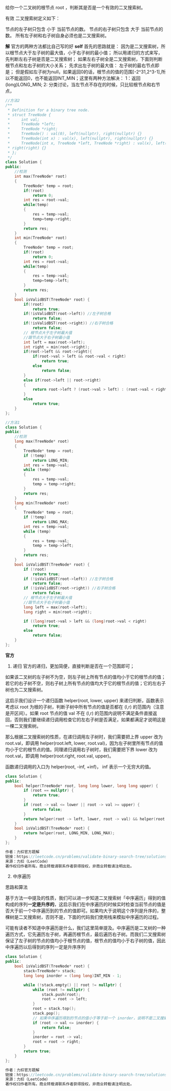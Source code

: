 给你一个二叉树的根节点 root ，判断其是否是一个有效的二叉搜索树。

有效 二叉搜索树定义如下：

节点的左子树只包含 小于 当前节点的数。
节点的右子树只包含 大于 当前节点的数。
所有左子树和右子树自身必须也是二叉搜索树。

**解**
官方的两种方法都比自己写的好
**self**
首先的思路就是：
  因为是二叉搜索树，所以根节点大于左子树的最大值，小于右子树的最小值；
所以用递归的方式来写，先判断左右子树是否是二叉搜索树；
如果左右子树全是二叉搜索树，下面则判断根节点和左右子树的大小关系；
先求出左子树的最大值：
  左子树的最右节点即是；
  但是假如左子树为null，如果返回0的话，根节点的值的范围[-2^31,2^3-1],所以不能返回0，也不能返回INT_MIN；这里有两种方法解决：
  1：返回(long)LONG_MIN;
  2: 分类讨论，当左节点不存在的时候，只比较根节点和右节点，
```cpp
//方法2
/**
 * Definition for a binary tree node.
 * struct TreeNode {
 *     int val;
 *     TreeNode *left;
 *     TreeNode *right;
 *     TreeNode() : val(0), left(nullptr), right(nullptr) {}
 *     TreeNode(int x) : val(x), left(nullptr), right(nullptr) {}
 *     TreeNode(int x, TreeNode *left, TreeNode *right) : val(x), left(left),
 * right(right) {}
 * };
 */
class Solution {
public:
    //检测
    int max(TreeNode* root)
    {
        TreeNode* temp = root;
        if(!root)
            return 0;
        int res = root->val;
        while(temp)
        {
            res = temp->val;
            temp=temp->right;
        }
        return res;
    }
    int min(TreeNode* root)
    {
        TreeNode* temp = root;
        if(!root)
            return 0;
        int res = root->val;
        while(temp)
        {
            res = temp->val;
            temp=temp->left;
        }
        return res;
    }
    bool isValidBST(TreeNode* root) {
        if(!root)
            return true;
        if(!isValidBST(root->left)) //左子树合格
            return false;
        if(!isValidBST(root->right)) //右子树合格
            return false;
        // 根节点大于左子树最大值
        //跟节点大于右子树最小值
        int left = max(root->left);
        int right = min(root->right);
        if(root->left && root->right){
            if(root->val > left && root->val < right)
                return true;
            else 
                return false;
        }
        else if(root->left || root->right)
        {
            return root->left ? (root->val > left) : (root->val < right);
        }
        else
            return true;
    }
};
```
```cpp
//方法1
class Solution {
public:
    //检测
    long max(TreeNode* root)
    {
        TreeNode* temp = root;
        if (!temp)
            return LONG_MIN;
        int res = temp->val;
        while (temp)
        {
            res = temp->val;
            temp = temp->right;
        }
        return res;
    }
    long min(TreeNode* root)
    {
        TreeNode* temp = root;
        if (!temp)
            return LONG_MAX;
        int res = temp->val;
        while (temp)
        {
            res = temp->val;
            temp = temp->left;
        }
        return res;
    }
    bool isValidBST(TreeNode* root) {
        if (!root)
            return true;
        if (!isValidBST(root->left)) //左子树合格
            return false;
        if (!isValidBST(root->right)) //右子树合格
            return false;
        // 根节点大于左子树最大值
        //跟节点大于右子树最小值
        long left = max(root->left);
        long right = min(root->right);

        if ((long)root->val > left && (long)root->val < right)
            return true;
        else
            return false;
    }
};
```


**官方**
1. 递归
官方的递归，更加简便，直接判断是否在一个范围即可；

如果该二叉树的左子树不为空，则左子树上所有节点的值均小于它的根节点的值； 若它的右子树不空，则右子树上所有节点的值均大于它的根节点的值；它的左右子树也为二叉搜索树。

这启示我们设计一个递归函数 helper(root, lower, upper) 来递归判断，函数表示考虑以 root 为根的子树，判断子树中所有节点的值是否都在 (l,r) 的范围内（注意是开区间）。如果 root 节点的值 val 不在 (l,r) 的范围内说明不满足条件直接返回，否则我们要继续递归调用检查它的左右子树是否满足，如果都满足才说明这是一棵二叉搜索树。

那么根据二叉搜索树的性质，在递归调用左子树时，我们需要把上界 upper 改为 root.val，即调用 helper(root.left, lower, root.val)，因为左子树里所有节点的值均小于它的根节点的值。同理递归调用右子树时，我们需要把下界 lower 改为 root.val，即调用 helper(root.right, root.val, upper)。

函数递归调用的入口为 helper(root, -inf, +inf)， inf 表示一个无穷大的值。

```cpp
class Solution {
public:
    bool helper(TreeNode* root, long long lower, long long upper) {
        if (root == nullptr) {
            return true;
        }
        if (root -> val <= lower || root -> val >= upper) {
            return false;
        }
        return helper(root -> left, lower, root -> val) && helper(root -> right, root -> val, upper);
    }
    bool isValidBST(TreeNode* root) {
        return helper(root, LONG_MIN, LONG_MAX);
    }
};

作者：力扣官方题解
链接：https://leetcode.cn/problems/validate-binary-search-tree/solutions/230256/yan-zheng-er-cha-sou-suo-shu-by-leetcode-solution/
来源：力扣（LeetCode）
著作权归作者所有。商业转载请联系作者获得授权，非商业转载请注明出处。
```

2. 中序遍历

思路和算法

基于方法一中提及的性质，我们可以进一步知道二叉搜索树「中序遍历」得到的值构成的序列**一定是升序的**，这启示我们在中序遍历的时候实时检查当前节点的值是否大于前一个中序遍历到的节点的值即可。如果均大于说明这个序列是升序的，整棵树是二叉搜索树，否则不是，下面的代码我们使用栈来模拟中序遍历的过程。

可能有读者不知道中序遍历是什么，我们这里简单提及。中序遍历是二叉树的一种遍历方式，它先遍历左子树，再遍历根节点，最后遍历右子树。而我们二叉搜索树保证了左子树的节点的值均小于根节点的值，根节点的值均小于右子树的值，因此中序遍历以后得到的序列一定是升序序列

```cpp
class Solution {
public:
    bool isValidBST(TreeNode* root) {
        stack<TreeNode*> stack;
        long long inorder = (long long)INT_MIN - 1;

        while (!stack.empty() || root != nullptr) {
            while (root != nullptr) {
                stack.push(root);
                root = root -> left;
            }
            root = stack.top();
            stack.pop();
            // 如果中序遍历得到的节点的值小于等于前一个 inorder，说明不是二叉搜索树
            if (root -> val <= inorder) {
                return false;
            }
            inorder = root -> val;
            root = root -> right;
        }
        return true;
    }
};

作者：力扣官方题解
链接：https://leetcode.cn/problems/validate-binary-search-tree/solutions/230256/yan-zheng-er-cha-sou-suo-shu-by-leetcode-solution/
来源：力扣（LeetCode）
著作权归作者所有。商业转载请联系作者获得授权，非商业转载请注明出处。
```














